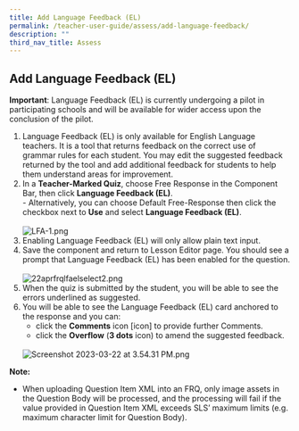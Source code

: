 ```yaml
---
title: Add Language Feedback (EL)
permalink: /teacher-user-guide/assess/add-language-feedback/
description: ""
third_nav_title: Assess
---
```

<h2>Add Language Feedback (EL)</h2>

<strong>Important</strong>: Language Feedback (EL) is currently undergoing a pilot in participating schools and will be available for wider access upon the conclusion of the pilot.

<ol>
  <li>Language Feedback (EL) is only available for English Language teachers. It is a tool that returns feedback on the correct use of grammar rules for each student. You may edit the suggested feedback returned by the tool and add additional feedback for students to help them understand areas for improvement.</li>
  <li>In a <strong>Teacher-Marked Quiz</strong>, choose Free Response in the Component Bar, then click <strong>Language Feedback (EL)</strong>.<br>
    - Alternatively, you can choose Default Free-Response then click the checkbox next to <strong>Use</strong> and select <strong>Language Feedback (EL)</strong>.<br>
    <br>
    <img alt="LFA-1.png" src="https://s3-us-west-2.amazonaws.com/secure.notion-static.com/47526fe5-6399-4ede-bdfa-c6f5546d70cf/LFA-1.png">
  </li>
  <li>Enabling Language Feedback (EL) will only allow plain text input.</li>
  <li>Save the component and return to Lesson Editor page. You should see a prompt that Language Feedback (EL) has been enabled for the question.<br>
    <br>
    <img alt="22aprfrqlfaelselect2.png" src="https://s3-us-west-2.amazonaws.com/secure.notion-static.com/6f9c1625-c675-48c7-bb42-8a392fb44a34/22aprfrqlfaelselect2.png">
  </li>
  <li>When the quiz is submitted by the student, you will be able to see the errors underlined as suggested.</li>
  <li>You will be able to see the Language Feedback (EL) card anchored to the response and you can:
    <ul>
      <li>click the <strong>Comments</strong> icon [icon] to provide further Comments.</li>
      <li>click the <strong>Overflow</strong> (<strong>3 dots</strong> icon) to amend the suggested feedback.</li>
    </ul>
    <br>
    <img alt="Screenshot 2023-03-22 at 3.54.31 PM.png" src="https://s3-us-west-2.amazonaws.com/secure.notion-static.com/597ea9b2-8047-4465-9f1a-7ee98a29cef1/Screenshot_2023-03-22_at_3.54.31_PM.png">
  </li>
</ol>

<p><strong>Note:</strong></p>

<ul>
  <li>When uploading Question Item XML into an FRQ, only image assets in the Question Body will be processed, and the processing will fail if the value provided in Question Item XML exceeds SLS’ maximum limits (e.g. maximum character limit for Question Body).</li>
</ul>